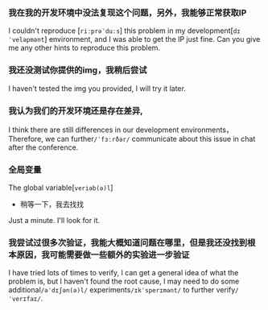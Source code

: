 ### 我在我的开发环境中没法复现这个问题，另外，我能够正常获取IP

I couldn't reproduce [`riːprəˈduːs`] this problem in my development[`dɪˈveləpmənt`] environment, and I was able to get the IP just fine. Can you give me any other hints to reproduce this problem.

### 我还没测试你提供的img，我稍后尝试

I haven't tested the img you provided, I will try it later.


### 我认为我们的开发环境还是存在差异, 

I think there are still differences in our development environments，Therefore, we can further`/ˈfɜːrðər/` communicate about this issue in chat after the conference.

### 全局变量

The global variable[`veriəb(ə)l`]

- 稍等一下，我去找找

Just a minute. I'll look for it.

### 我尝试过很多次验证，我能大概知道问题在哪里，但是我还没找到根本原因，我可能需要做一些额外的实验进一步验证

I have tried lots of times to verify, I can get a general idea of what the problem is, but I haven't found the root cause, I may need to do some additional`/əˈdɪʃən(ə)l/` experiments`/ɪkˈsperɪmənt/` to further verify`/ˈverɪfaɪ/`.





